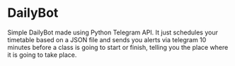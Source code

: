 # DailyBot
Simple DailyBot made using Python Telegram API. It just schedules your timetable based on a JSON file and sends you alerts via telegram 10 minutes before a class is going to start or finish, telling you the place where it is going to take place.
